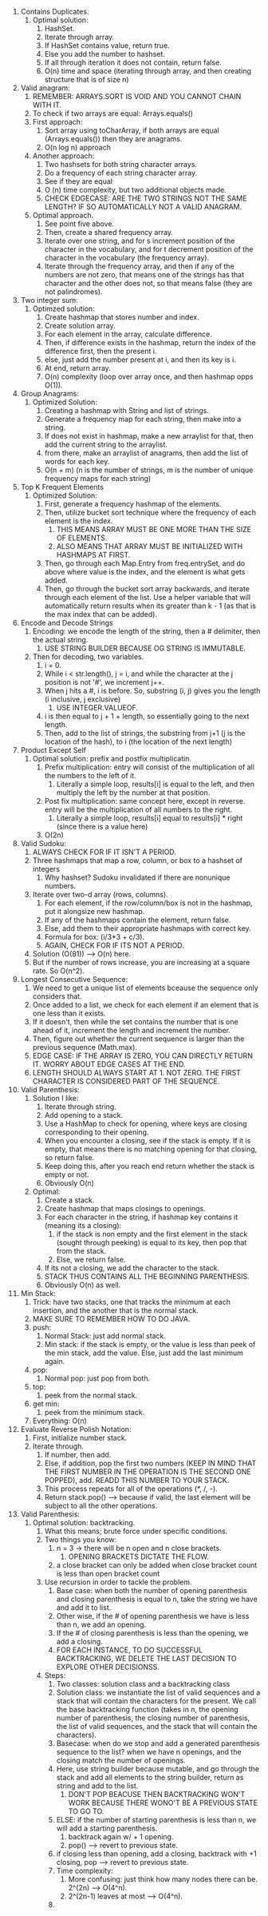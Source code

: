  1. Contains Duplicates.
	1. Optimal solution:
		1. HashSet.
		2. Iterate through array.
		3. If HashSet contains value, return true.
		4. Else you add the number to hashset.
		5. If all through iteration it does not contain, return false. 
		6. O(n) time and space (iterating through array, and then creating structure that is of size n)
2. Valid anagram:
	1. REMEMBER: ARRAYS.SORT IS VOID AND YOU CANNOT CHAIN WITH IT.
	2. To check if two arrays are equal: Arrays.equals()
	3. First approach:
		1. Sort array using toCharArray, if both arrays are equal (Arrays.equals()) then they are anagrams.
		2. O(n log n) approach
	4. Another approach:
		1. Two hashsets for both string character arrays.
		2. Do a frequency of each string character array.
		3. See if they are equal
		4. O (n) time complexity, but two additional objects made. 
		5. CHECK EDGECASE: ARE THE TWO STRINGS NOT THE SAME LENGTH? IF SO AUTOMATICALLY NOT A VALID ANAGRAM.
	5. Optimal approach.
		1. See point five above.
		2. Then, create a shared frequency array.
		3. Iterate over one string, and for s increment position of the character in the vocabulary, and for t decrement position of the character in the vocabulary (the frequency array).
		4. Iterate through the frequency array, and then if any of the numbers are not zero, that means one of the strings has that character and the other does not, so that means false (they are not palindromes).
3. Two integer sum:
	1. Optimzed solution:
		1. Create hashmap that stores number and index.
		2. Create solution array.
		3. For each element in the array, calculate difference.
		4. Then, if difference exists in the hashmap, return the index of the difference first, then the present i.
		5. else, just add the number present at i, and then its key is i.
		6. At end, return array.
		7. O(n) complexity (loop over array once, and then hashmap opps O(1)).
4. Group Anagrams:
	1. Optimized Solution:
		1. Creating a hashmap with String and list of strings.
		2. Generate a frequency map for each string, then make into a string.
		3. If does not exist in hashmap, make a new arraylist for that, then add the current string to the arraylist. 
		4. from there, make an arraylist of anagrams, then add the list of words for each key. 
		5. O(n + m) (n is the number of strings, m is the number of unique frequency maps for each string)
5. Top K Frequent Elements
	1. Optimized Solution:
		1. First, generate a frequency hashmap of the elements.
		2. Then, utilize bucket sort technique where the frequency of each element is the index.
			1. THIS MEANS ARRAY MUST BE ONE MORE THAN THE SIZE OF ELEMENTS.
			2. ALSO MEANS THAT ARRAY MUST BE INITIALIZED WITH HASHMAPS AT FIRST.
		3. Then, go through each Map.Entry from freq.entrySet, and do above where value is the index, and the element is what gets added. 
		4. Then, go through the bucket sort array backwards, and iterate through each element of the list. Use a helper variable that will automatically return results when its greater than k - 1 (as that is the max index that can be added).
6. Encode and Decode Strings
	1. Encoding: we encode the length of the string, then a # delimiter, then the actual string.
		1. USE STRING BUILDER BECAUSE OG STRING IS IMMUTABLE. 
	2. Then for decoding, two variables.
		1. i = 0.
		2. While i < str.length(), j = i, and while the character at the j position is not '#', we increment j++. 
		3. When j hits a #,  i is before. So, substring (i, j) gives you the length (i inclusive, j exclusive)
			1. USE INTEGER.VALUEOF.
		4. i is then equal to j + 1 + length, so essentially going to the next length. 
		5. Then, add to the list of strings, the substring from j+1 (j is the location of the hash), to i (the location of the next length)
7. Product Except Self
	1. Optimal solution: prefix and postfix multiplicatin.
		1. Prefix multiplication: entry will consist of the multiplication of all the numbers to the left of it. 
			1. Literally a simple loop, results[i] is equal to the left, and then multiply the left by the number at that position.
		2. Post fix multiplication: same concept here, except in reverse. entry will be the multiplication of all numbers to the right. 
			1. Literally a simple loop, results[i] equal to results[i] * right (since there is a value here)
		3. O(2n)
8. Valid Sudoku:
	1. ALWAYS CHECK FOR IF IT ISN'T A PERIOD.
	2. Three hashmaps that map a row, column, or box to a hashset of integers
		1. Why hashset? Sudoku invalidated if there are nonunique numbers. 
	3. Iterate over two-d array (rows, columns).
		1. For each element, if the row/column/box is not in the hashmap, put it alongsize new hashmap.
		2. If any of the hashmaps contain the element, return false.
		3. Else, add them to their appropriate hashmaps with correct key.
		4. Formula for box: (i/3*3 + c/3).
		5. AGAIN, CHECK FOR IF ITS NOT A PERIOD.
	4. Solution (O(81)) --> O(n) here.
	5. But if the number of rows increase, you are increasing at a square rate. So O(n^2).
9. Longest Consecutive Sequence:
	1. We need to get a unique list of elements bceause the sequence only considers that. 
	2. Once added to a list, we check for each element if an element that is one less than it exists. 
	3. If it doesn't, then while the set contains the number that is one ahead of it, increment the length and increment the number.
	4. Then, figure out whether the current sequence is larger than the previous sequence (Math.max).
	5. EDGE CASE: IF THE ARRAY IS ZERO, YOU CAN DIRECTLY RETURN IT. WORRY ABOUT EDGE CASES AT THE END. 
	6. LENGTH SHOULD ALWAYS START AT 1. NOT ZERO. THE FIRST CHARACTER IS CONSIDERED PART OF THE SEQUENCE. 
10. Valid Parenthesis:
	1. Solution I like:
		1. Iterate through string.
		2. Add opening to a stack.
		3. Use a HashMap to check for opening, where keys are closing corresponding to their opening. 
		4. When you encounter a closing, see if the stack is empty. If it is empty, that means there is no matching opening for that closing, so return false.
		5. Keep doing this, after you reach end return whether the stack is empty or not. 
		6. Obviously O(n)
	2. Optimal:
		1. Create a stack.
		2. Create hashmap that maps closings to openings.
		3. For each character in the string, if hashmap key contains it (meaning its a closing):
			1. if the stack is non empty and the first element in the stack (sought through peeking) is equal to its key, then pop that from the stack.
			2. Else, we return false.
		4. If its not a closing, we add the character to the stack.
		5. STACK THUS CONTAINS ALL THE BEGINNING PARENTHESIS.
		6. Obviously O(n) as well. 
11. Min Stack:
	1. Trick: have two stacks, one that tracks the minimum at each insertion, and the another that is the normal stack.
	2. MAKE SURE TO REMEMBER HOW TO DO JAVA.
	3. push: 
		1. Normal Stack: just add normal stack.
		2. Min stack: if the stack is empty, or the value is less than peek of the min stack, add the value. Else, just add the last minimum again.
	4. pop:
		1. Normal pop: just pop from both.
	5. top:
		1. peek from the normal stack.
	6. get min:
		1. peek from the minimum stack.
	7. Everything: O(n)
12. Evaluate Reverse Polish Notation:
	1. First, initialize number stack.
	2. Iterate through.
		1. If number, then add.
		2. Else, if addition, pop the first two numbers (KEEP IN MIND THAT THE FIRST NUMBER IN THE OPERATION IS THE SECOND ONE POPPED), add. READD THIS NUMBER TO YOUR STACK. 
		3. This process repeats for all of the operations (*, /, -).
		4. Return stack.pop() --> because if valid, the last element will be subject to all the other operations.
13. Valid Parenthesis:
	1. Optimal solution: backtracking.
		1. What this means; brute force under specific conditions.
		2. Two things you know:
			1. n = 3 -> there will be n open and n close brackets.
				1. OPENING BRACKETS DICTATE THE FLOW.
			2. a close bracket can only be added when close bracket count is less than open bracket count  
		3. Use recursion in order to tackle the problem.
			1. Base case: when both the number of opening parenthesis and closing parenthesis is equal to n, take the string we have and add it to list.
			2. Other wise, if the # of opening parenthesis we have is less than n, we add an opening.
			3. If the # of closing parenthesis is less than the opening, we add a closing.
			4. FOR EACH INSTANCE, TO DO SUCCESSFUL BACKTRACKING, WE DELETE THE LAST DECISION TO EXPLORE OTHER DECISIONSS.
		4. Steps:
			1. Two classes: solution class and a backtracking class
			2. Solution class: we instantiate the list of valid sequences and a stack that will contain the characters for the present. We call the base backtracking function (takes in n, the opening number of parenthesis, the closing number of parenthesis, the list of valid sequences, and the stack that will contain the characters).
			3. Basecase: when do we stop and add a generated parenthesis sequence to the list? when we have n openings, and the closing match the number of openings.
			4. Here, use string builder because mutable, and go through the stack and add all elements to the string builder, return as string and add to the list.
				1. DON'T POP BEACUSE THEN BACKTRACKING WON'T WORK BECAUSE THERE WONO'T BE A PREVIOUS STATE TO GO TO. 
			5. ELSE: if the number of starting parenthesis is less than n, we will add a starting parenthesis. 
				1. backtrack again w/ + 1 opening.
				2. pop() --> revert to previous state.
			6. if closing less than opening, add a closing, backtrack with +1 closing, pop --> revert to previous state. 
			7. Time complexity: 
				1. More confusing: just think how many nodes there can be. 2^(2n) --> O(4^n).
				2. 2^(2n-1) leaves at most --> O(4^n).
			8. 
